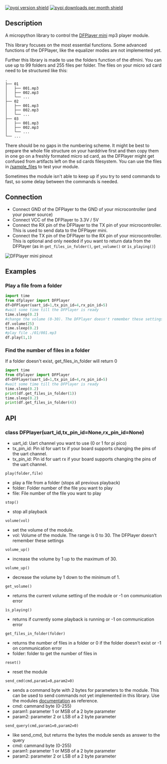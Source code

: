 [![pypi version shield](https://img.shields.io/pypi/v/micropython-dfplayer)](https://pypi.org/project/micropython-dfplayer/) [![pypi downloads per month shield](https://img.shields.io/pypi/dm/micropython-dfplayer?color=brightgreen)](https://pypi.org/project/micropython-dfplayer/)
## Description
A micropython library to control the [DFPlayer mini](https://www.dfrobot.com/product-1121.html) mp3 player module.

This library focuses on the most essential functions. Some advanced functions of the DFPlayer, like the equalizer modes are not implemented yet.

Further this library is made to use the folders function of the dfmini. You can use up to 99 folders and 255 files per folder.
The files on your micro sd card need to be structured like this:

	.
	├── 01
	│   ├── 001.mp3
	│   ├── 002.mp3
	│   └── ...
	├── 02
	│   ├── 001.mp3
	│   ├── 002.mp3
	│   └── ...
	├── 03
	│   ├── 001.mp3
	│   ├── 002.mp3
	│   └── ...
	└── ...

There should be no gaps in the numbering scheme.
It might be best to prepare the whole file structure on your harddrive first and then copy them in one go on a freshly formated micro sd card, as the DFPlayer might get confused from artifacts left on the sd cards filesystem.
You can use the files in [/sample_files](https://github.com/redoxcode/micropython-dfplayer/tree/main/sample_files) to test your module.

Sometimes the module isn't able to keep up if you try to send commands to fast, so some delay between the commands is needed.

## Connection
- Connect GND of the DFPlayer to the GND of your microcontroller (and your power source)
- Connect VCC of the DFPlayer to 3.3V / 5V
- Connect the RX pin of the DFPlayer to the TX pin of your microcontroller. This is used to send data to the DFPlayer mini.
- Connect the TX pin of the DFPlayer to the RX pin of your microcontroller. This is optional and only needed if you want to return data from the DFPlayer (as in ```get_files_in_folder()```, ```get_volume()``` or ```ìs_playing()```)

![DFPlayer mini pinout](https://dfimg.dfrobot.com/nobody/wiki/77048a25b85b6e29438244020e7237e1.png)

## Examples

### Play a file from a folder
```Python
import time
from dfplayer import DFPlayer
df=DFPlayer(uart_id=1,tx_pin_id=4,rx_pin_id=5)
#wait some time till the DFPlayer is ready
time.sleep(0.2)
#change the volume (0-30). The DFPlayer doesn't remember these settings
df.volume(25)
time.sleep(0.2)
#play file ./01/001.mp3
df.play(1,1)
```
### Find the number of files in a folder
If a folder doesn't exist, get_files_in_folder will return 0
```Python
import time
from dfplayer import DFPlayer
df=DFPlayer(uart_id=1,tx_pin_id=4,rx_pin_id=5)
#wait some time till the DFPlayer is ready
time.sleep(0.2)
print(df.get_files_in_folder(1))
time.sleep(0.2)
print(df.get_files_in_folder(4))
```

## API
### class DFPlayer(uart_id,tx_pin_id=None,rx_pin_id=None)
- uart_id: Uart channel you want to use (0 or 1 for pi pico)
- tx_pin_id: Pin id for uart tx if your board supports changing the pins of the uart channel.  
- tx_pin_id: Pin id for uart rx if your board supports changing the pins of the uart channel.  

```play(folder,file)```
- play a file from a folder (stops all previous playback)
- folder: Folder number of the file you want to play
- file: File number of the file you want to play

```stop()```
- stop all playback

```volume(vol)```
- set the volume of the module.
- vol: Volume of the module. The range is 0 to 30. The DFPlayer doesn't remember these settings

```volume_up()```
- increase the volume by 1 up to the maximum of 30.

```volume_up()```
- decrease the volume by 1 down to the minimum of 1.

```get_volume()```
- returns the current volume setting of the module or -1 on communication error

```ìs_playing()```
- returns if currently some playback is running or -1 on communication error

```get_files_in_folder(folder)```
- returns the number of files in a folder or 0 if the folder doesn't exist or -1 on communication error
- folder: folder to get the number of files in

```reset()```
- reset the module

```send_cmd(cmd,param1=0,param2=0)```
- sends a command byte with 2 bytes for parameters to the module. This can be used to send commands not yet implemented in this library. Use the modules [documentation](https://wiki.dfrobot.com/DFPlayer_Mini_SKU_DFR0299) as reference.
- cmd: cammand byte (0-255)
- param1: parameter 1 or MSB of a 2 byte parameter
- param2: parameter 2 or LSB of a 2 byte parameter

```send_query(cmd,param1=0,param2=0)```
- like send_cmd, but returns the bytes the module sends as answer to the query
- cmd: cammand byte (0-255)
- param1: parameter 1 or MSB of a 2 byte parameter
- param2: parameter 2 or LSB of a 2 byte parameter

